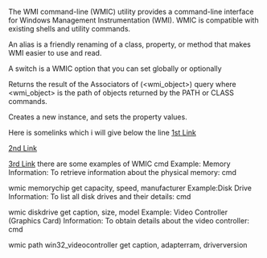 The WMI command-line (WMIC) utility provides a command-line interface for Windows Management Instrumentation (WMI). WMIC is compatible with existing shells and utility commands. 

An alias is a friendly renaming of a class, property, or method that makes WMI easier to use and read. 

A switch is a WMIC option that you can set globally or optionally

Returns the result of the Associators of (<wmi_object>) query where <wmi_object> is the path of objects returned by the PATH or CLASS commands. 

Creates a new instance, and sets the property values.

Here is somelinks which i will give below the line
[1st Link](https://learn.microsoft.com/en-us/windows/win32/wmisdk/wmic)

[2nd Link](https://www.techtarget.com/searchenterprisedesktop/definition/Windows-Management-Instrumentation-Command-line-WMIC)

[3rd Link](https://en.wikipedia.org/wiki/Windows_Management_Instrumentation)
there are some examples of WMIC cmd
Example: Memory Information: To retrieve information about the physical memory:
cmd

wmic memorychip get capacity, speed, manufacturer
Example:Disk Drive Information: To list all disk drives and their details:
cmd

wmic diskdrive get caption, size, model
Example: Video Controller (Graphics Card) Information: To obtain details about the video controller:
cmd

wmic path win32_videocontroller get caption, adapterram, driverversion
